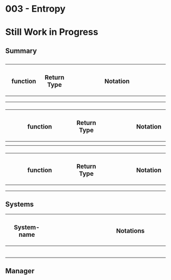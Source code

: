 # 003 - Entropy
# Still Work in Progress
## Summary


##  
 
###  
| <h3 style="width:100px"> **function** </h3> | <h3>**Return Type**</h3> | <h3 style="width:300px"> **Notation** </h3>              |  
|---------------------------------------------|--------------------------|----------------------------------------------------------|
|                                |          |                 |
|                             |          |  |
|                    |          |                        |



###  
| <h3 style="width:200px"> **function** </h3> | <h3>**Return Type**</h3> | <h3 style="width:300px"> **Notation** </h3>      |  
|---------------------------------------------|------------------|----------------------------------------------------------|
|                    |         |        |
|               |      |                   |
  


###  
| <h3 style="width:200px"> **function** </h3> | <h3>**Return Type**</h3> | <h3 style="width:300px"> **Notation** </h3>              |  
|---------------------------------------------|-------------------|-----------------------------------------------------------------|
|                    |          |                           |
|                          |          |                             |
|                          |          |                             |




## Systems

| <h3 style="width:119px"> **System-name** </h3> | <h3 style="width:500px"> **Notations** </h3>                                                             |   
|------------------------------------------------|----------------------------------------------------------------------------------------------------------|
|                                            |                                                                                                          |
|                                    |                                                                                                          |
|                                         |                                                                                                          |
|                                            |                                                                                                          |
|                                            |                                                                                                          |
|                                          |                                                                                                          |


## Manager

